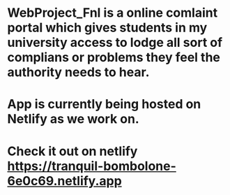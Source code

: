 # WebProject_Fnl is a online comlaint portal which gives students in my university access to lodge all sort of complians or problems they feel the authority needs to hear.
# App is currently being hosted on Netlify as we work on.
# Check it out on netlify https://tranquil-bombolone-6e0c69.netlify.app
